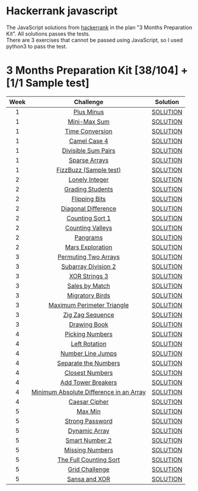 # Hackerrank javascript
The JavaScript solutions from  [hackerrank](https://www.hackerrank.com/) in the plan "3 Months Preparation Kit". All solutions passes the tests.  
There are 3 exercises that cannot be passed using JavaScript, so I used python3 to pass the test.

# 3 Months Preparation Kit [38/104] + [1/1 Sample test]
| Week  | Challenge | Solution |
| :---: | :---:     | :---:    |
| 1 | [Plus Minus](https://www.hackerrank.com/challenges/three-month-preparation-kit-plus-minus)  | [SOLUTION](https://github.com/VelascoCristian/Hackerrank-javascript/blob/main/Week%20-%201/Plus%20Minus.js) |
| 1 | [Mini-Max Sum](https://www.hackerrank.com/challenges/three-month-preparation-kit-mini-max-sum/)  | [SOLUTION](https://github.com/VelascoCristian/Hackerrank-javascript/blob/main/Week%20-%201/MiniMaxSum.js) |
| 1 | [Time Conversion](https://www.hackerrank.com/challenges/three-month-preparation-kit-time-conversion/)  | [SOLUTION](https://github.com/VelascoCristian/Hackerrank-javascript/blob/main/Week%20-%201/Breaking%20the%20Records.js) |
| 1 | [Camel Case 4](https://www.hackerrank.com/challenges/three-month-preparation-kit-camel-case/)  | [SOLUTION](https://github.com/VelascoCristian/Hackerrank-javascript/blob/main/Week%20-%201/Camel%20Case%204.js) |
| 1 | [Divisible Sum Pairs](https://www.hackerrank.com/challenges/three-month-preparation-kit-divisible-sum-pairs/)  | [SOLUTION](https://github.com/VelascoCristian/Hackerrank-javascript/blob/main/Week%20-%201/Divisible%20Sum%20Pairs.js) |
| 1 | [Sparse Arrays](https://www.hackerrank.com/challenges/three-month-preparation-kit-sparse-arrays/)  | [SOLUTION](https://github.com/VelascoCristian/Hackerrank-javascript/blob/main/Week%20-%201/Sparse%20Arrays.js) |
| 1 | [FizzBuzz (Sample test)](https://www.hackerrank.com/test/143hd7jsid6/questions/521e954e6ff11)  | [SOLUTION](https://github.com/VelascoCristian/Hackerrank-javascript/blob/main/Week%20-%201/FizzBuzz.js) |
| 2 | [Lonely Integer](https://www.hackerrank.com/challenges/three-month-preparation-kit-lonely-integer/)  | [SOLUTION](https://github.com/VelascoCristian/Hackerrank-javascript/blob/main/Week%20-%202/Lonely%20Integer.js) |
| 2 | [Grading Students](https://www.hackerrank.com/challenges/three-month-preparation-kit-grading/)  | [SOLUTION](https://github.com/VelascoCristian/Hackerrank-javascript/blob/main/Week%20-%202/Grading%20Students.js) |
| 2 | [Flipping Bits](https://www.hackerrank.com/challenges/three-month-preparation-kit-flipping-bits/)  | [SOLUTION](https://github.com/VelascoCristian/Hackerrank-javascript/blob/main/Week%20-%202/Flipping%20bits.js) |
| 2 | [Diagonal Difference](https://www.hackerrank.com/challenges/three-month-preparation-kit-diagonal-difference/)  | [SOLUTION](https://github.com/VelascoCristian/Hackerrank-javascript/blob/main/Week%20-%202/Diagonal%20Difference.js) |
| 2 | [Counting Sort 1](https://www.hackerrank.com/challenges/three-month-preparation-kit-countingsort1/)  | [SOLUTION](https://github.com/VelascoCristian/Hackerrank-javascript/blob/main/Week%20-%202/Counting%20Sort%201.js) |
| 2 | [Counting Valleys](https://www.hackerrank.com/challenges/three-month-preparation-kit-counting-valleys/)  | [SOLUTION](https://github.com/VelascoCristian/Hackerrank-javascript/blob/main/Week%20-%202/Counting%20Valleys.js) |
| 2 | [Pangrams](https://www.hackerrank.com/challenges/three-month-preparation-kit-pangrams/)  | [SOLUTION](https://github.com/VelascoCristian/Hackerrank-javascript/blob/main/Week%20-%202/Pangrams.js) |
| 2 | [Mars Exploration](https://www.hackerrank.com/challenges/three-month-preparation-kit-mars-exploration/)  | [SOLUTION](https://github.com/VelascoCristian/Hackerrank-javascript/blob/main/Week%20-%202/Mars%20Exploration.js) |
| 3 | [Permuting Two Arrays](https://www.hackerrank.com/challenges/three-month-preparation-kit-two-arrays/)  | [SOLUTION](https://github.com/VelascoCristian/Hackerrank-javascript/blob/main/Week%20-%203/Permuting%20Two%20Arrays.js) |
| 3 | [Subarray Division 2](https://www.hackerrank.com/challenges/three-month-preparation-kit-the-birthday-bar/)  | [SOLUTION](https://github.com/VelascoCristian/Hackerrank-javascript/blob/main/Week%20-%203/Subarray%20Division%202.js) |
| 3 | [XOR Strings 3](https://www.hackerrank.com/challenges/three-month-preparation-kit-strings-xor/)  | [SOLUTION](https://github.com/VelascoCristian/Hackerrank-javascript/blob/main/Week%20-%203/XOR%20Strings%203.py) |
| 3 | [Sales by Match](https://www.hackerrank.com/challenges/three-month-preparation-kit-sock-merchant/)  | [SOLUTION](https://github.com/VelascoCristian/Hackerrank-javascript/blob/main/Week%20-%203/Sales%20by%20Match.js) |
| 3 | [Migratory Birds](https://www.hackerrank.com/challenges/three-month-preparation-kit-migratory-birds/)  | [SOLUTION](https://github.com/VelascoCristian/Hackerrank-javascript/blob/main/Week%20-%203/Migratory%20Birds.js) |
| 3 | [Maximum Perimeter Triangle](https://www.hackerrank.com/challenges/three-month-preparation-kit-maximum-perimeter-triangle)  | [SOLUTION](https://github.com/VelascoCristian/Hackerrank-javascript/blob/main/Week%20-%203/Maximum%20Perimeter%20Triangle.js) |
| 3 | [Zig Zag Sequence](https://www.hackerrank.com/challenges/three-month-preparation-kit-zig-zag-sequence/)  | [SOLUTION](https://github.com/VelascoCristian/Hackerrank-javascript/blob/main/Week%20-%203/Zig%20Zag%20Sequence.py) |
| 3 | [Drawing Book](https://www.hackerrank.com/challenges/three-month-preparation-kit-drawing-book)  | [SOLUTION](https://github.com/VelascoCristian/Hackerrank-javascript/blob/main/Week%20-%203/Drawing%20Book.js) |
| 4 | [Picking Numbers](https://www.hackerrank.com/challenges/three-month-preparation-kit-picking-numbers)  | [SOLUTION](https://github.com/VelascoCristian/Hackerrank-javascript/blob/main/Week%20-%204/Picking%20Numbers.js) |
| 4 | [Left Rotation](https://www.hackerrank.com/challenges/three-month-preparation-kit-array-left-rotation)  | [SOLUTION](https://github.com/VelascoCristian/Hackerrank-javascript/blob/main/Week%20-%204/Left%20Rotation.js) |
| 4 | [Number Line Jumps](https://www.hackerrank.com/challenges/three-month-preparation-kit-kangaroo)  | [SOLUTION](https://github.com/VelascoCristian/Hackerrank-javascript/blob/main/Week%20-%204/Number%20Line%20Jumps.js) |
| 4 | [Separate the Numbers](https://www.hackerrank.com/challenges/three-month-preparation-kit-separate-the-numbers)  | [SOLUTION](https://github.com/VelascoCristian/Hackerrank-javascript/blob/main/Week%20-%204/Separate%20the%20Numbers.js) |
| 4 | [Closest Numbers](https://www.hackerrank.com/challenges/three-month-preparation-kit-closest-numbers/)  | [SOLUTION](https://github.com/VelascoCristian/Hackerrank-javascript/blob/main/Week%20-%204/Closest%20Numbers.js) |
| 4 | [Add Tower Breakers](https://www.hackerrank.com/challenges/three-month-preparation-kit-tower-breakers-1)  | [SOLUTION](https://github.com/VelascoCristian/Hackerrank-javascript/blob/main/Week%20-%204/Tower%20Breakers.js) |
| 4 | [Minimum Absolute Difference in an Array](https://www.hackerrank.com/challenges/three-month-preparation-kit-minimum-absolute-difference-in-an-array/)  | [SOLUTION](https://github.com/VelascoCristian/Hackerrank-javascript/blob/main/Week%20-%204/Minimum%20Absolute%20Difference%20in%20an%20Array.js) |
| 4 | [Caesar Cipher](https://www.hackerrank.com/challenges/three-month-preparation-kit-caesar-cipher-1)  | [SOLUTION](https://github.com/VelascoCristian/Hackerrank-javascript/blob/main/Week%20-%204/Caesar%20Cipher.js) |
| 5 | [Max Min](https://www.hackerrank.com/challenges/three-month-preparation-kit-angry-children)  | [SOLUTION](https://github.com/VelascoCristian/Hackerrank-javascript/blob/main/Week%20-%205/Max%20Min.js) |
| 5 | [Strong Password](https://www.hackerrank.com/challenges/three-month-preparation-kit-strong-password/)  | [SOLUTION](https://github.com/VelascoCristian/Hackerrank-javascript/blob/main/Week%20-%205/Strong%20Password.js) |
| 5 | [Dynamic Array](https://www.hackerrank.com/challenges/three-month-preparation-kit-dynamic-array/)  | [SOLUTION](https://github.com/VelascoCristian/Hackerrank-javascript/blob/main/Week%20-%205/Dynamic%20Array.js) |
| 5 | [Smart Number 2](https://www.hackerrank.com/challenges/three-month-preparation-kit-smart-number/)  | [SOLUTION](https://github.com/VelascoCristian/Hackerrank-javascript/blob/main/Week%20-%205/Smart%20Number%202.py) |
| 5 | [Missing Numbers](https://www.hackerrank.com/challenges/three-month-preparation-kit-missing-numbers/)  | [SOLUTION](https://github.com/VelascoCristian/Hackerrank-javascript/blob/main/Week%20-%205/Missing%20Numbers.js) |
| 5 | [The Full Counting Sort](https://www.hackerrank.com/challenges/three-month-preparation-kit-countingsort4/)  | [SOLUTION](https://github.com/VelascoCristian/Hackerrank-javascript/blob/main/Week%20-%205/The%20Full%20Counting%20Sort.js) |
| 5 | [Grid Challenge](https://www.hackerrank.com/challenges/three-month-preparation-kit-grid-challenge/)  | [SOLUTION](https://github.com/VelascoCristian/Hackerrank-javascript/blob/main/Week%20-%205/Grid%20Challenge.js) |
| 5 | [Sansa and XOR](https://www.hackerrank.com/challenges/three-month-preparation-kit-sansa-and-xor/)  | [SOLUTION](https://github.com/VelascoCristian/Hackerrank-javascript/blob/main/Week%20-%205/Sansa%20and%20XOR.js) |



